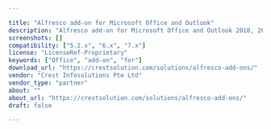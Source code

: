 ```yaml
---

title: "Alfresco add-on for Microsoft Office and Outlook"
description: "Alfresco add-on for Microsoft Office and Outlook 2010, 2013, 2016, 2019 and Office 365 Client. - Save Incoming and Outgoing Emails from Outlook to Alfresco. - Save, Search and Edit Microsoft Word, Excel, PowerPoint files directly from Office interface. View Document versions and properties. Owner Crest Infosolutions Pte Ltd Versions 1.2.6 License Type Commercial Project Page https://crestsolution.com/solutions/alfresco-add-ons/ Download Page https://crestsolution.com/solutions/alfresco-add-ons/ Video demo https://youtu.be/j5WApTSCVpw Tags Microsoft Office and Outlook add-in for Alfresco, Alfresco add-on for Microsoft Office and Outlook."
screenshots: []
compatibility: ["5.2.x", "6.x", "7.x"]
license: "LicenseRef-Proprietary"
keywords: ["Office", "add-on", "for"]
download_url: "https://crestsolution.com/solutions/alfresco-add-ons/"
vendor: "Crest Infosolutions Pte Ltd"
vendor_type: "partner"
about: ""
about_url: "https://crestsolution.com/solutions/alfresco-add-ons/"
draft: false

---
```

